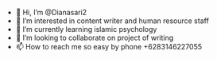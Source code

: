 - 👋 Hi, I’m @Dianasari2
- 👀 I’m interested in content writer and human resource staff
- 🌱 I’m currently learning islamic psychology
- 💞️ I’m looking to collaborate on project of writing
- 📫 How to reach me so easy by phone +6283146227055

<!---
Dianasari2/Dianasari2 is a ✨ special ✨ repository because its `README.md` (this file) appears on your GitHub profile.
You can click the Preview link to take a look at your changes.
--->
